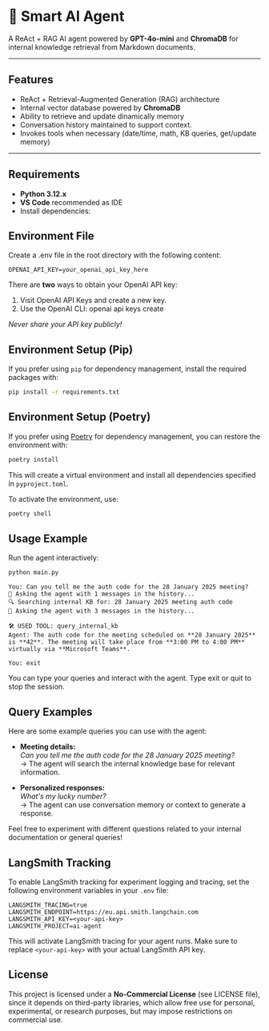 # 🤖 Smart AI Agent

A ReAct + RAG AI agent powered by **GPT-4o-mini** and **ChromaDB** for internal knowledge retrieval from Markdown documents.

---

## Features

- ReAct + Retrieval-Augmented Generation (RAG) architecture
- Internal vector database powered by **ChromaDB**
- Ability to retrieve and update dinamically memory
- Conversation history maintained to support context.
- Invokes tools when necessary (date/time, math, KB queries, get/update memory)

---

## Requirements

- **Python 3.12.x**  
- **VS Code** recommended as IDE  
- Install dependencies:

## Environment File

Create a .env file in the root directory with the following content:

```text  
OPENAI_API_KEY=your_openai_api_key_here
```

There are **two** ways to obtain your OpenAI API key:

1. Visit OpenAI API Keys and create a new key.
2. Use the OpenAI CLI: openai api keys create

*Never share your API key publicly!*

## Environment Setup (Pip)

If you prefer using `pip` for dependency management, install the required packages with:

```bash
pip install -r requirements.txt
```

## Environment Setup (Poetry)

If you prefer using [Poetry](https://python-poetry.org/) for dependency management, you can restore the environment with:

```bash
poetry install
```

This will create a virtual environment and install all dependencies specified in `pyproject.toml`.

To activate the environment, use:

```bash
poetry shell
```

## Usage Example

Run the agent interactively:

```bash
python main.py
```

```text
You: Can you tell me the auth code for the 28 January 2025 meeting?
🤖 Asking the agent with 1 messages in the history...
🔍 Searching internal KB for: 28 January 2025 meeting auth code
🤖 Asking the agent with 3 messages in the history...

🛠️ USED TOOL: query_internal_kb
Agent: The auth code for the meeting scheduled on **28 January 2025** is **42**. The meeting will take place from **3:00 PM to 4:00 PM** virtually via **Microsoft Teams**.

You: exit
```

You can type your queries and interact with the agent.
Type exit or quit to stop the session.

## Query Examples

Here are some example queries you can use with the agent:

- **Meeting details:**  
  *Can you tell me the auth code for the 28 January 2025 meeting?*  
  → The agent will search the internal knowledge base for relevant information.

- **Personalized responses:**  
  *What's my lucky number?*  
  → The agent can use conversation memory or context to generate a response.

Feel free to experiment with different questions related to your internal documentation or general queries!

## LangSmith Tracking

To enable LangSmith tracking for experiment logging and tracing, set the following environment variables in your `.env` file:

```text
LANGSMITH_TRACING=true
LANGSMITH_ENDPOINT=https://eu.api.smith.langchain.com
LANGSMITH_API_KEY=<your-api-key>
LANGSMITH_PROJECT=ai-agent
```

This will activate LangSmith tracing for your agent runs. Make sure to replace `<your-api-key>` with your actual LangSmith API key.

## License

This project is licensed under a **No-Commercial License** (see LICENSE file), since it depends on third-party libraries, which allow free use for personal, experimental, or research purposes, but may impose restrictions on commercial use.
